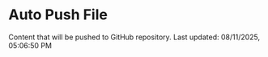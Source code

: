 # Auto Push File

Content that will be pushed to GitHub repository.
Last updated: 08/11/2025, 05:06:50 PM